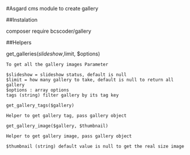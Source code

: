 #Asgard cms module to create gallery

##Instalation

  composer require bcscoder/gallery

##Helpers

  get_galleries($slideshow,$limit, $options)

    To get all the gallery images Parameter

    $slideshow = slideshow status, default is null
    $limit = how many gallery to take, default is null to return all gallery
    $options : array options
    tags (string) filter gallery by its tag key

    get_gallery_tags($gallery)

    Helper to get gallery tag, pass gallery object

    get_gallery_image($gallery, $thumbnail)

    Helper to get gallery image, pass gallery object

    $thumbnail (string) default value is null to get the real size image
